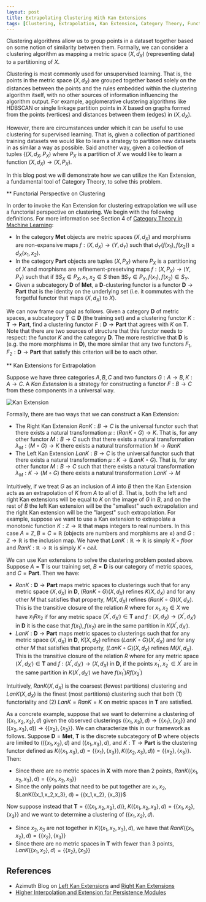 ```yaml
---
layout: post
title: Extrapolating Clustering With Kan Extensions
tags: [Clustering, Extrapolation, Kan Extension, Category Theory, Functorial]
---
```

<script>
  (function(i,s,o,g,r,a,m){i['GoogleAnalyticsObject']=r;i[r]=i[r]||function(){
  (i[r].q=i[r].q||[]).push(arguments)},i[r].l=1*new Date();a=s.createElement(o),
  m=s.getElementsByTagName(o)[0];a.async=1;a.src=g;m.parentNode.insertBefore(a,m)
  })(window,document,'script','https://www.google-analytics.com/analytics.js','ga');

  ga('create', 'UA-82391879-1', 'auto');
  ga('send', 'pageview');

</script>

<!--
NOTE: The Kan extension will be formed from 2 sources of structure
  - The original collections of clusterings formed from the base functor
  - The morphisms in the extrapolated to category
 -->

Clustering algorithms allow us to group points in a dataset together based on some notion of similarity between them. Formally, we can consider a clustering algorithm as mapping a metric space $(X, d_X)$ (representing data) to a partitioning of $X$.

Clustering is most commonly used for unsupervised learning. That is, the points in the metric space $(X, d_X)$ are grouped together based solely on the distances between the points and the rules embedded within the clustering algorithm itself, with no other sources of information influencing the algorithm output. For example, agglomerative clustering algorithms like HDBSCAN or single linkage partition points in $X$ based on graphs formed from the points (vertices) and distances between them (edges) in $(X, d_X)$.

However, there are circumstances under which it can be useful to use clustering for supervised learning. That is, given a collection of partitioned training datasets we would like to learn a strategy to partition new datasets in as similar a way as possible. Said another way, given a collection of tuples $\{(X, d_X, P_X)$ where $P_X$ is a partition of $X$ we would like to learn a function $(X, d_X) \rightarrow (X, P_X)$.

In this blog post we will demonstrate how we can utilize the Kan Extension, a fundamental tool of Category Theory, to solve this problem. 





** Functorial Perspective on Clustering

<!-- TODO: Maybe relax the requirement that D is a subcategory of Met and permit a broader class of clustering functors that extrapolate over??? -->


In order to invoke the Kan Extension for clustering extrapolation we will use a functorial perspective on clustering. We begin with the following definitions. For more information see Section 4 of [Category Theory in Machine Learning](https://arxiv.org/abs/2106.07032):

* In the category $\mathbf{Met}$ objects are metric spaces $(X, d_X)$ and morphisms are non-expansive maps $f: (X, d_X) \rightarrow (Y, d_Y)$ such that $d_Y(f(x_1), f(x_2)) \leq d_X(x_1, x_2)$. 
* In the category $\mathbf{Part}$ objects are tuples $(X, P_X)$ where $P_X$ is a partitioning of $X$ and morphisms are refinement-presetving maps $f: (X, P_X) \rightarrow (Y, P_Y)$ such that if $\exists S_X \in P_X, x_1, x_2 \in S$ then $\exists S_Y \in P_Y, f(x_1), f(x_2) \in S_Y$. 
* Given a subcategory $\mathbf{D}$ of $\mathbf{Met}$, a $\mathbf{D}$-clustering functor is a functor $\mathbf{D} \rightarrow \mathbf{Part}$ that is the identity on the underlying set (i.e. it commutes with the forgetful functor that maps $(X, d_X)$ to $X$).


We can now frame our goal as follows. Given a category $\mathbf{D}$ of metric spaces, a subcategory $\mathbf{T} \subseteq \mathbf{D}$ (the training set) and a clustering functor $K: \mathbf{T} \rightarrow \mathbf{Part}$, find a clustering functor $F: \mathbf{D} \rightarrow \mathbf{Part}$ that agrees with $K$ on $\mathbf{T}$. Note that there are two sources of structure that this functor needs to respect: the functor $K$ and the category $\mathbf{D}$. The more restrictive that $\mathbf{D}$ is (e.g. the more morphisms in $\mathbf{D}$), the more similar that any two functors $F_1, F_2: \mathbf{D} \rightarrow \mathbf{Part}$ that satisfy this criterion will be to each other. 




** Kan Extensions for Extrapolation

<!-- TODO: Draw out the Kan extension diagrams -->
<!-- TODO: Also permit the image of the right Kan extension into the left Kan extenion -->


Suppose we have three categories $A, B, C$ and two functors $G: A \rightarrow B, K: A \rightarrow C$. A *Kan Extension* is a strategy for constructing a functor $F: B \rightarrow C$ from these components in a universal way.


![Kan Extension](/img/kan.png)

Formally, there are two ways that we can construct a Kan Extension:

* The Right Kan Extension $RanK: B \rightarrow C$ is the universal functor such that there exists a natural transformation $\mu: (RanK \circ G) \rightarrow K$. That is, for any other functor $M: B \rightarrow C$ such that there exists a natural transformation $\lambda_M: (M \circ G) \rightarrow K$ there exists a natural transformation $M \rightarrow RanK$
* The Left Kan Extension $LanK: B \rightarrow C$ is the universal functor such that there exists a natural transformation $\mu: K \rightarrow (LanK \circ G)$. That is, for any other functor $M: B \rightarrow C$ such that there exists a natural transformation $\lambda_M: K \rightarrow (M \circ G)$ there exists a natural transformation $LanK \rightarrow M$

Intuitively, if we treat $G$ as an inclusion of $A$ into $B$ then the Kan Extension acts as an extrapolation of $K$ from $A$ to all of $B$. That is, both the left and right Kan extensions will be equal to $K$ on the image of $G$ in $B$, and on the rest of $B$ the left Kan extension will be the "smallest" such extrapolation and the right Kan extension will be the "largest" such extrapolation. For example, suppose we want to use a Kan extension to extrapolate a monotonic function $K: \mathbb{Z} \rightarrow \mathbb{R}$ that maps integers to real numbers. In this case $A=\mathbb{Z}, B=C=\mathbb{R}$ (objects are numbers and morphisms are $\leq$) and $G: \mathbb{Z} \rightarrow \mathbb{R}$ is the inclusion map. We have that $LanK: \mathbb{R} \rightarrow \mathbb{R}$ is simply $K \circ floor$ and $RanK: \mathbb{R} \rightarrow \mathbb{R}$ is simply $K \circ ceil$.


We can use Kan extensions to solve the clustering problem posted above. Suppose $A=\mathbf{T}$ is our training set, $B=\mathbf{D}$ is our category of metric spaces, and $C=\mathbf{Part}$. Then we have:

* $RanK: \mathbf{D} \rightarrow \mathbf{Part}$ maps metric spaces to clusterings such that for any metric space $(X, d_X)$ in $\mathbf{D}$, $(RanK \circ G)(X, d_X)$ refines $K(X, d_X)$ and for any other $M$ that satisfies that property, $M(X, d_X)$ refines $(RanK \circ G)(X, d_X)$. This is the transitive closure of the relation $R$ where for $x_1, x_2 \in X$ we have $x_1 R x_2$ if for any metric space $(X^{'}, d_{X^{'}}) \in \mathbf{T}$ and $f: (X, d_X) \rightarrow (X^{'}, d_{X^{'}})$ in $\mathbf{D}$ it is the case that $f(x_1), f(x_2)$ are in the same partition in $K(X^{'}, d_{X^{'}})$.
* $LanK: \mathbf{D} \rightarrow \mathbf{Part}$ maps metric spaces to clusterings such that for any metric space $(X, d_X)$ in $\mathbf{D}$, $K(X, d_X)$ refines $(LanK \circ G)(X, d_X)$ and for any other $M$ that satisfies that property, $(LanK \circ G)(X, d_X)$ refines $M(X, d_X)$. This is the transitive closure of the relation $R$ where for any metric space $(X^{'}, d_{X^{'}}) \in \mathbf{T}$ and $f: (X^{'}, d_{X^{'}}) \rightarrow (X, d_{X})$ in $\mathbf{D}$, if the points $x_1^{'}, x_2^{'} \in X^{'}$ are in the same partition in $K(X^{'}, d_{X^{'}})$ we have $f(x_1^{'}) R f(x_2^{'})$

Intuitively, $RanK(X, d_X)$ is the coarsest (fewest partitions) clustering and $LanK(X, d_X)$ is the finest (most partitions) clustering such that both (1) functoriality and (2) $LanK=RanK=K$ on metric spaces in $\mathbf{T}$ are satisfied. 

As a concrete example, suppose that we want to determine a clustering of $(\{x_1,x_2,x_3\}, d)$ given the observed clusterings $(\{x_1,x_3\}, d) \rightarrow \{\{x_1\},\{x_3\}\}$ and $(\{x_2,x_3\}, d)) \rightarrow \{\{x_2\},\{x_3\}\}$. We can characterize this in our framework as follows. Suppose $\mathbf{D}=\mathbf{Met}$, $\mathbf{T}$ is the discrete subcategory of $\mathbf{D}$ where objects are limited to $((\{x_1,x_2\}, d)$ and $(\{x_1,x_3\}, d)$, and $K: \mathbf{T} \rightarrow \mathbf{Part}$ is the clustering functor defined as $K(\{x_1,x_3\}, d) = \{\{x_1\},\{x_3\}\}, K(\{x_2,x_3\}, d)) = \{\{x_2\},\{x_3\}\}$. Then:
* Since there are no metric spaces in $\mathbf{X}$ with more than $2$ points, $RanK(\{x_1,x_2,x_3\}, d) = \{\{x_1,x_2,x_3\}\}$
* Since the only points that need to be put together are $x_1, x_2$, $LanK(\{x_1,x_2,x_3\}, d) = {\{x_1,x_2\}, \{x_3\}\}$ 

Now suppose instead that $\mathbf{T} = \{(\{x_1,x_2,x_3\}, d)\}$, $K(\{x_1,x_2,x_3\}, d) = \{\{x_1, x_2\}, \{x_3\}\}$ and we want to determine a clustering of $(\{x_1,x_2\}, d)$. 
* Since $x_2,x_3$ are not together in $K(\{x_1,x_2,x_3\}, d)$, we have that $RanK(\{x_1,x_2\}, d) = \{\{x_2\}, \{x_3\}\}$
* Since there are no metric spaces in $\mathbf{T}$ with fewer than $3$ points, $LanK(\{x_1,x_2\}, d) = \{\{x_2\},\{x_3\}\}$




## References

* Azimuth Blog on [Left Kan Extensions](https://forum.azimuthproject.org/discussion/2267/lecture-50-chapter-3-left-kan-extensions) and [Right Kan Extensions](https://forum.azimuthproject.org/discussion/2271/lecture-51-chapter-3-right-kan-extensions) 
* [Higher Interpolation and Extension for Persistence Modules](https://epubs.siam.org/doi/pdf/10.1137/16M1100472)



<!-- 
 \textbf{Kan-Extension Clustering Extrapolation}
Suppose we have a set of metric spaces $\mathbf{S}$:
A = Metric spaces $(X, d_X) \in \mathbf{S}$, morphisms are non-expansive bijections 
B = All metric spaces $(X, d_X) $, morphisms are non-expansive bijections
C = all clusterings of sets
G: A -> B = inclusion map
K: A -> C = clustering functor


$RanK: B \rightarrow C$ maps metric spaces to clusterings such that for any metric space x in $A$, $(RanK \circ G)(X, d_X)$ refines $K(X, d_X)$ and for any other $M$ that satisfies that property, $M(X, d_X)$ refines $(RanK \circ G)(X, d_X)$

$LanK: B \rightarrow C$ maps metric spaces to clusterings such that for any metric space m in $A$, $K(X, d_X)$ refines $(LanK \circ G)(X, d_X)$ and for any other $M$ that satisfies that property, $(LanK \circ G)(X, d_X)$ refines $M(X, d_X)$ 

% With natural transformation Ran . G -> K, and for candidate M also M -> Ran
$RanK: B \rightarrow C$
\begin{itemize}
\item On metric spaces in $\mathbf{S}$, (elements of $A$) $RanK = K$
\item If $(X, d_X)$ is a metric space not in $\mathbf{S}$, $RanK $ maps $X$ to the coarsest clustering such that both (1) functoriality and (2) $RanK=K$ on metric spaces in $\mathbf{S}$ are satisfied. This is the transitive closure of the relation $R$ where for $x_1, x_2 \in X$ we have $x_1 R x_2$ if for any metric space $(X^{'}, d_{X^{'}}) \in \mathbf{S}$ and $f: (X, d_X) \rightarrow (X^{'}, d_{X^{'}})$ it is the case that $f(x_1), f(x_2)$ are in the same partition in $K(X^{'}, d_{X^{'}})$ % Intuitively, we put together every pair of points that we can
\end{itemize}

 
% With natural transformation K -> Lan . G, and for candidate M also Lan -> M
$LanK: B \rightarrow C$
\begin{itemize}
\item On metric spaces in $\mathbf{S}$ (elements of $A$) $LanK = K$
\item  If $(X, d_X)$ is a metric space not in $\mathbf{S}$, $LanK $ maps $X$ to the finest clustering such that both (1) functoriality and (2) $LanK=K$ on metric spaces in $\mathbf{S}$ are satisfied. This is the transitive closure of the relation $R$ where for any metric space $(X^{'}, d_{X^{'}}) \in \mathbf{S}$ and $f: (X^{'}, d_{X^{'}}) \rightarrow (X, d_{X})$, if the points $x^{'}_1, x^{'}_2 \in X^{'}$ are in the same partition in $K(X^{'}, d_{X^{'}})$ we have $f(x^{'}_1) R f(x^{'}_2)$  % Intuitively, we put together every pair of points that we have to
\end{itemize}







 And we want to determine the actions of $Lan_{K_1}(G)$ and $Ran_{K_1}(G)$ on $X = (\{x_1,x_2\}, d)$:

\item S
\item 

We can use this as $\mathbf{D}=\mathbf{Met}$, $\mathbf{T}$ is the discrete category (no non-identity morphisms) $((\{x_1,x_2\}, d), (\{x_1,x_3\}, d), (\{x_2,x_3\}, d))$


where
$d(x_1,x_2) = 1, d(x_1,x_3) = 3, d(x_2,x_3) = 2$ and the clustering functor $K: \mathbf{T} \rightarrow \mathbf{Part}$ is defined as
. Now suppose that we want to use this data to determine the clustering of $(\{x_1,x_2,x_3\}, d)$. We can 

The left and right Kan extensions $LanK$ and $RanK$ as follows. want to determine the actions of $Lan_{K_1}(G)$ and $Ran_{K_1}(G)$ on $X = (\{x_1,x_2,x_3\}, d)$, where $G$ is the inclusion map.
  
\begin{itemize}
\item Since there are no metric spaces in $\mathbf{X}$with more than $2$ points, $Ran_{K_1}(G)$ will simply map this to $\{\{x_1,x_2,x_3\}\}$
\item Since there are no metric spaces in $\mathbf{X}$ ith fewer than $3$ points, $Lan_{K_1}(G)$ will simply map this to $\{\{x_2\},\{x_3\}\}$
\end{itemize}


\begin{itemize}
\item Since $x_2,x_3$ are not together in $K_1(\{x_2,x_3\}, d) $, $Ran_{K_1}(G)$ must map this to $\{\{x_2\}, \{x_3\}\}$
\item Since there are no metric spaces in $\mathbf{X}$ ith fewer than $3$ points, $Lan_{K_1}(G)$ will simply map this to $\{\{x_2\},\{x_3\}\}$
\end{itemize}



However, it is possible to learn clustering algorithms from data can also use clustering for supervised learning. If we have a collection of labeled gr

and the K-means clustering

A common problem that we encounter when we work with data processing algorithms is extrapolating their results on new data. For example, we may have a set of metric spaces $S$ over which we have  -->
